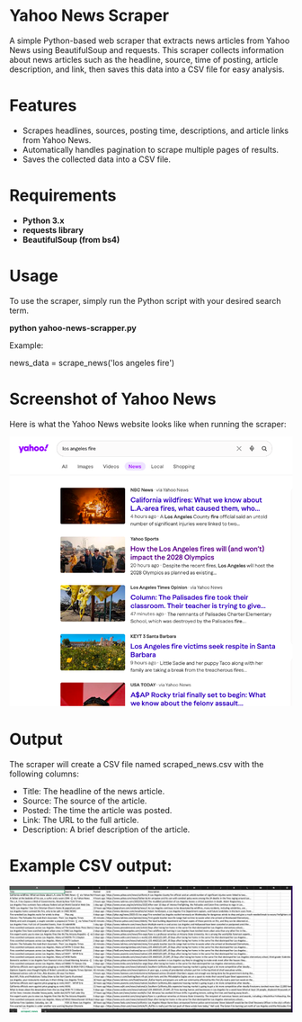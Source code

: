 # Yahoo News Scraper
A simple Python-based web scraper that extracts news articles from Yahoo News using BeautifulSoup and requests. This scraper collects information about news articles such as the headline, source, time of posting, article description, and link, then saves this data into a CSV file for easy analysis.

# Features

* Scrapes headlines, sources, posting time, descriptions, and article links from Yahoo News.
* Automatically handles pagination to scrape multiple pages of results.
* Saves the collected data into a CSV file.

# Requirements

* **Python 3.x**
* **requests library**
* **BeautifulSoup (from bs4)**

# Usage
To use the scraper, simply run the Python script with your desired search term.

**python yahoo-news-scrapper.py**

Example:

news_data = scrape_news('los angeles fire')

# Screenshot of Yahoo News
Here is what the Yahoo News website looks like when running the scraper:

![CSV Screenshot](https://github.com/vanshika-ahuja1/YahooScraping-With-BeautifulSoup/blob/main/YahooHomepage.png?raw=true)

# Output
The scraper will create a CSV file named scraped_news.csv with the following columns:

* Title: The headline of the news article.
* Source: The source of the article.
* Posted: The time the article was posted.
* Link: The URL to the full article.
* Description: A brief description of the article.

# Example CSV output:

![CSV Screenshot](https://github.com/vanshika-ahuja1/YahooScraping-With-BeautifulSoup/blob/main/YahooScraping_Results.png?raw=true)



